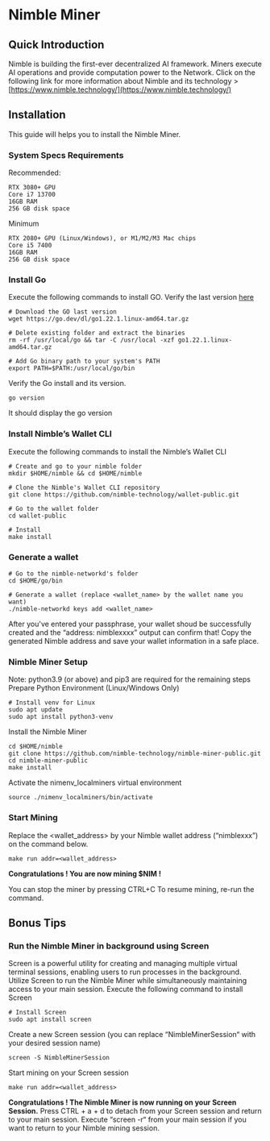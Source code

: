 # Nimble Miner

## Quick Introduction
Nimble is building the first-ever decentralized AI framework.
Miners execute AI operations and provide computation power to the Network.
Click on the following link for more information about Nimble and its technology > [https://www.nimble.technology/](https://www.nimble.technology/)

## Installation
This guide will helps you to install the Nimble Miner.

### System Specs Requirements
Recommended:
```
RTX 3080+ GPU
Core i7 13700
16GB RAM
256 GB disk space
```
Minimum
```
RTX 2080+ GPU (Linux/Windows), or M1/M2/M3 Mac chips
Core i5 7400
16GB RAM
256 GB disk space
```

### Install Go
Execute the following commands to install GO.
Verify the last version [here](https://go.dev/dl/)
```
# Download the GO last version
wget https://go.dev/dl/go1.22.1.linux-amd64.tar.gz

# Delete existing folder and extract the binaries
rm -rf /usr/local/go && tar -C /usr/local -xzf go1.22.1.linux-amd64.tar.gz

# Add Go binary path to your system's PATH
export PATH=$PATH:/usr/local/go/bin
```
Verify the Go install and its version.
```
go version
```
It should display the go version

### Install Nimble’s Wallet CLI
Execute the following commands to install the Nimble’s Wallet CLI
```
# Create and go to your nimble folder
mkdir $HOME/nimble && cd $HOME/nimble

# Clone the Nimble's Wallet CLI repository
git clone https://github.com/nimble-technology/wallet-public.git

# Go to the wallet folder
cd wallet-public

# Install
make install
```

### Generate a wallet
```
# Go to the nimble-networkd's folder
cd $HOME/go/bin

# Generate a wallet (replace <wallet_name> by the wallet name you want)
./nimble-networkd keys add <wallet_name>
```
After you've entered your passphrase, your wallet shoud be successfully created and the “address: nimblexxxx” output can confirm that!
Copy the generated Nimble address and save your wallet information in a safe place.

### Nimble Miner Setup
Note: python3.9 (or above) and pip3 are required for the remaining steps
Prepare Python Environment (Linux/Windows Only)
```
# Install venv for Linux
sudo apt update
sudo apt install python3-venv
```
Install the Nimble Miner
```
cd $HOME/nimble
git clone https://github.com/nimble-technology/nimble-miner-public.git
cd nimble-miner-public
make install
```
Activate the nimenv_localminers virtual environment
```
source ./nimenv_localminers/bin/activate
```

### Start Mining
Replace the <wallet_address> by your Nimble wallet address (“nimblexxx”) on the command below.
```
make run addr=<wallet_address>
```

**Congratulations ! You are now mining $NIM !**

You can stop the miner by pressing CTRL+C
To resume mining, re-run the command.

## Bonus Tips

### Run the Nimble Miner in background using Screen
Screen is a powerful utility for creating and managing multiple virtual terminal sessions, enabling users to run processes in the background. 
Utilize Screen to run the Nimble Miner while simultaneously maintaining access to your main session.
Execute the following command to install Screen
```
# Install Screen
sudo apt install screen
```
Create a new Screen session (you can replace “NimbleMinerSession“ with your desired session name)
```
screen -S NimbleMinerSession
```
Start mining on your Screen session
```
make run addr=<wallet_address>
```
**Congratulations ! The Nimble Miner is now running on your Screen Session.**
Press CTRL + a + d to detach from your Screen session and return to your main session.
Execute “screen -r“ from your main session if you want to return to your Nimble mining session.
